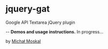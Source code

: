 # jquery-gat
Google API Textarea jQuery plugin

-- **Demos and usage instructions.** In progress...

by [Michał Moskal](http://mmoskal.tk)